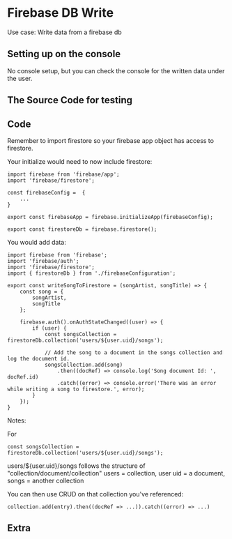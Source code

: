 # Firebase DB Write

Use case: Write data from a firebase db

## Setting up on the console

No console setup, but you can check the console for the written data under the user.

## The Source Code for testing

## Code

Remember to import firestore so your firebase app object has access to firestore.

Your initialize would need to now include firestore:

```
import firebase from 'firebase/app';
import 'firebase/firestore';

const firebaseConfig =  {
    ...
}

export const firebaseApp = firebase.initializeApp(firebaseConfig);

export const firestoreDb = firebase.firestore();
```

You would add data:

```
import firebase from 'firebase';
import 'firebase/auth';
import 'firebase/firestore';
import { firestoreDb } from './firebaseConfiguration';

export const writeSongToFirestore = (songArtist, songTitle) => {
	const song = {
		songArtist,
		songTitle
	};

	firebase.auth().onAuthStateChanged((user) => {
		if (user) {
			const songsCollection = firestoreDb.collection('users/${user.uid}/songs');
			
			// Add the song to a document in the songs collection and log the document id.
			songsCollection.add(song)
				.then((docRef) => console.log('Song document Id: ', docRef.id)
				.catch((error) => console.error('There was an error while writing a song to firestore.', error);
		}
	});
}

```

Notes:

For

```
const songsCollection = firestoreDb.collection('users/${user.uid}/songs');
```

users/${user.uid}/songs follows the structure of "collection/document/collection"
users = collection, user uid = a document, songs = another collection

You can then use CRUD on that collection you've referenced:

```
collection.add(entry).then((docRef => ...)).catch((error) => ...)
```

## Extra 



